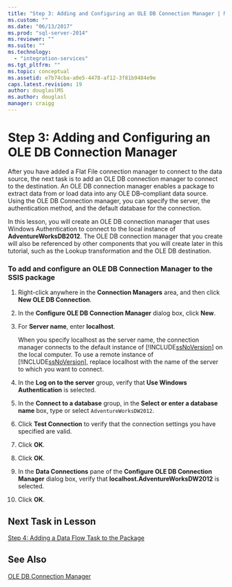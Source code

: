 ```yaml
---
title: "Step 3: Adding and Configuring an OLE DB Connection Manager | Microsoft Docs"
ms.custom: ""
ms.date: "06/13/2017"
ms.prod: "sql-server-2014"
ms.reviewer: ""
ms.suite: ""
ms.technology: 
  - "integration-services"
ms.tgt_pltfrm: ""
ms.topic: conceptual
ms.assetid: e7b74cba-a0e5-4478-af12-3f81b9484e9e
caps.latest.revision: 19
author: douglaslMS
ms.author: douglasl
manager: craigg
---
```

# Step 3: Adding and Configuring an OLE DB Connection Manager
  After you have added a Flat File connection manager to connect to the data source, the next task is to add an OLE DB connection manager to connect to the destination. An OLE DB connection manager enables a package to extract data from or load data into any OLE DB–compliant data source. Using the OLE DB Connection manager, you can specify the server, the authentication method, and the default database for the connection.  
  
 In this lesson, you will create an OLE DB connection manager that uses Windows Authentication to connect to the local instance of **AdventureWorksDB2012**. The OLE DB connection manager that you create will also be referenced by other components that you will create later in this tutorial, such as the Lookup transformation and the OLE DB destination.  
  
### To add and configure an OLE DB Connection Manager to the SSIS package  
  
1.  Right-click anywhere in the **Connection Managers** area, and then click **New OLE DB Connection**.  
  
2.  In the **Configure OLE DB Connection Manager** dialog box, click **New**.  
  
3.  For **Server name**, enter **localhost**.  
  
     When you specify localhost as the server name, the connection manager connects to the default instance of [!INCLUDE[ssNoVersion](../includes/ssnoversion-md.md)] on the local computer. To use a remote instance of [!INCLUDE[ssNoVersion](../includes/ssnoversion-md.md)], replace localhost with the name of the server to which you want to connect.  
  
4.  In the **Log on to the server** group, verify that **Use Windows Authentication** is selected.  
  
5.  In the **Connect to a database** group, in the **Select or enter a database name** box, type or select `AdventureWorksDW2012`.  
  
6.  Click **Test Connection** to verify that the connection settings you have specified are valid.  
  
7.  Click **OK**.  
  
8.  Click **OK**.  
  
9. In the **Data Connections** pane of the **Configure OLE DB Connection Manager** dialog box, verify that **localhost.AdventureWorksDW2012** is selected.  
  
10. Click **OK**.  
  
## Next Task in Lesson  
 [Step 4: Adding a Data Flow Task to the Package](lesson-1-4-adding-a-data-flow-task-to-the-package.md)  
  
## See Also  
 [OLE DB Connection Manager](connection-manager/ole-db-connection-manager.md)  
  
  
